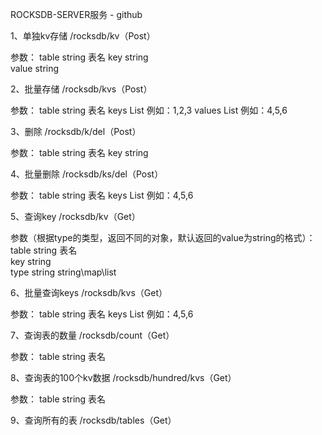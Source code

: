 ROCKSDB-SERVER服务 - github


1、单独kv存储
/rocksdb/kv（Post）

参数：
table  string  表名
key    string  
value  string  


2、批量存储
/rocksdb/kvs（Post）

参数：
table   string          表名
keys    List<string>    例如：1,2,3
values  List<string>    例如：4,5,6


3、删除
/rocksdb/k/del（Post）

参数：
table string  表名
key   string  


4、批量删除
/rocksdb/ks/del（Post）

参数：
table   string          表名
keys    List<string>    例如：4,5,6


5、查询key
/rocksdb/kv（Get）

参数（根据type的类型，返回不同的对象，默认返回的value为string的格式）：
table string  表名  
key   string  
type  string  string\map\list


6、批量查询keys
/rocksdb/kvs（Get）

参数：
table   string          表名
keys    List<string>    例如：4,5,6


7、查询表的数量
/rocksdb/count（Get）

参数：
table  string  表名


8、查询表的100个kv数据
/rocksdb/hundred/kvs（Get）

参数：
table  string  表名


9、查询所有的表
/rocksdb/tables（Get）